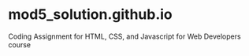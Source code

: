 # mod5_solution.github.io
Coding Assignment for HTML, CSS, and Javascript for Web Developers course
